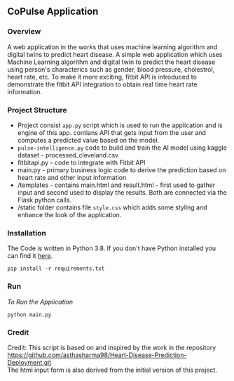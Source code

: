 ## CoPulse Application

### Overview

A web application in the works that uses machine learning algorithm and digital twins to predict heart disease. A simple web application which uses Machine Learning algorithm and digital twin to predict the heart disease using person's characterics such as gender, blood pressure, cholestrol, heart rate, etc. To make it more exciting, fitbit API is introduced to demonstrate the fitbit API integration to obtain real time heart rate information.

### Project Structure

- Project consist `app.py` script which is used to run the application and is engine of this app. contians API that gets input from the user and computes a predicted value based on the model.
- `pulse-intelligence.py` code to build and train the AI model using kaggle dataset - processed_cleveland.csv
- fitbitapi.py - code to integrate with Fitbit API
- main.py - primary business logic code to derive the prediction based on heart rate and other input information
- /templates - contains main.html and result.html - first used to gather input and second used to display the results. Both are connected via the Flask python calls.
- /static folder contains file `style.css` which adds some styling and enhance the look of the application. 

### Installation

The Code is written in Python 3.8. If you don't have Python installed you can find it [here](https://www.python.org/downloads/).

```
pip install -r requirements.txt 
```

### Run 

*To Run the Application*

```
python main.py
```

### Credit
 Credit: This script is based on and inspired by the work in the repository  
 https://github.com/asthasharma98/Heart-Disease-Prediction-Deployment.git  
 The html input form is also derived from the initial version of this project.








  
  
  


